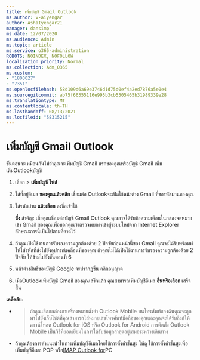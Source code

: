 ```yaml
---
title: เพิ่มบัญชี Gmail Outlook
ms.author: v-aiyengar
author: AshaIyengar21
manager: dansimp
ms.date: 12/07/2020
ms.audience: Admin
ms.topic: article
ms.service: o365-administration
ROBOTS: NOINDEX, NOFOLLOW
localization_priority: Normal
ms.collection: Adm_O365
ms.custom:
- "1800027"
- "7351"
ms.openlocfilehash: 58d109d6a69e3746d1d75d0ef4a2ed7876a5e0e4
ms.sourcegitcommit: ab75f66355116e995b3cb5505465b31989339e28
ms.translationtype: MT
ms.contentlocale: th-TH
ms.lasthandoff: 08/13/2021
ms.locfileid: "58315215"
---
```

# <a name="add-a-gmail-account-to-outlook"></a>เพิ่มบัญชี Gmail Outlook

ขั้นตอนจะเหมือนกันไม่ว่าคุณจะเพิ่มบัญชี Gmail แรกของคุณหรือบัญชี Gmail เพิ่มเติมOutlookบัญชี

1. เลือก  >  **เพิ่มบัญชี ไฟล์**
1. ใส่ที่อยู่อีเมล **ของคุณแล้วคลิก** เชื่อมต่อ Outlookจะเปิดใช้หน้าต่าง Gmail ที่ขอรหัสผ่านของคุณ 
1. ใส่รหัสผ่าน **แล้วเลือก** ลงชื่อเข้าใช้

    **สิ่ง** สําคัญ: เมื่อคุณเชื่อมต่อบัญชี Gmail Outlook คุณอาจได้รับข้อความเตือนในกล่องจดหมายเข้า Gmail ของคุณเพื่อบอกคุณว่าตรวจพบการเข้าสู่ระบบใหม่จาก Internet Explorer ลักษณะการนี้เป็นไปตามที่คาดไว้

4. ถ้าคุณเปิดใช้งานการรับรองความถูกต้องด้วย 2 ปัจจัยก่อนหน้านี้ของ Gmail คุณจะได้รับพร้อมท์ให้ใส่รหัสที่ส่งไปยังอุปกรณ์เคลื่อนที่ของคุณ ถ้าคุณไม่ได้เปิดใช้งานการรับรองความถูกต้องด้วย 2 ปัจจัย ให้ข้ามไปยังขั้นตอนที่ 6
1. หน้าต่างสิทธิ์ของบัญชี Google จะปรากฏขึ้น คลิกอนุญาต
1. เมื่อOutlookเพิ่มบัญชี Gmail ของคุณเสร็จแล้ว คุณสามารถเพิ่มบัญชีอีเมล **อื่นหรือเลือก** เสร็จสิ้น

**เคล็ดลับ**:
- > ถ้าคุณเลือกกล่องกาเครื่องหมายตั้งค่า Outlook Mobile บนโทรศัพท์ของฉันคุณจะถูกพาไปยังเว็บไซต์ที่คุณสามารถใส่หมายเลขโทรศัพท์มือถือของคุณและคุณจะได้รับลิงก์ให้ดาวน์โหลด Outlook for iOS หรือ Outlook for Android การติดตั้ง Outlook Mobile เป็นวิธีที่ยอดเยี่ยมในการได้รับข้อมูลล่าสุดอยู่เสมอระหว่างเดินทาง
- ถ้าคุณต้องการคําแนะนําในการเพิ่มบัญชีอีเมลโดยใช้การตั้งค่าขั้นสูง ให้ดู ใช้การตั้งค่าขั้นสูงเพื่อเพิ่มบัญชีอีเมล POP หรือ[IMAP Outlook for](https://support.microsoft.com/office/change-or-update-email-account-settings-in-outlook-for-windows-560a9065-3c3a-4ec5-a24f-cdb9a8d622a2#bkmk_advanced)PC
